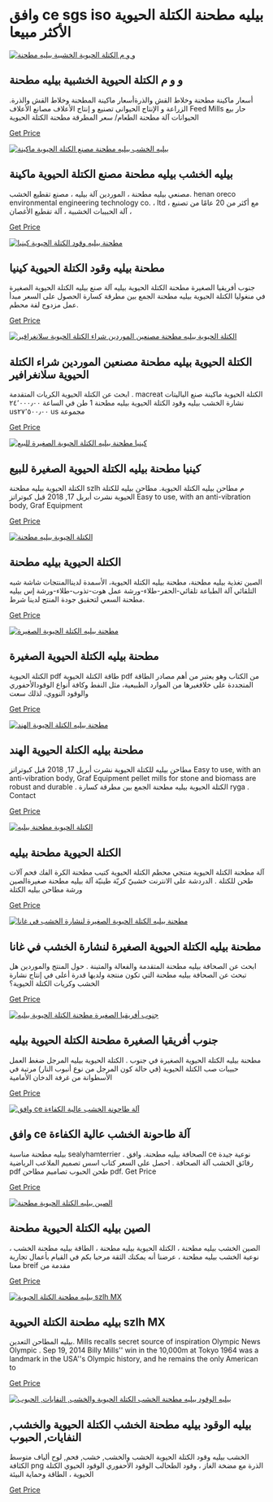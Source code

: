 # وافق ce sgs iso بيليه مطحنة الكتلة الحيوية الأكثر مبيعا
<a href="https://mnn.zoosnet.net/LR/Chatpre.aspx?id=MNN94995150&p=https://vbl.co.za/" target="_blank">![و و م الكتلة الحيوية الخشبية بيليه مطحنة](https://raw.githubusercontent.com/gcmcrusher/imgs/main/442.jpg)</a>
## و و م الكتلة الحيوية الخشبية بيليه مطحنة
أسعار ماكينة مطحنة وخلاط القش والذرةأسعار ماكينة المطحنة وخلاط القش والذرة. الزراعة و الإنتاج الحيوانى تصنيع و إنتاج الأعلاف مصانع الأعلاف Feed Mills حار بيع الحيوانات آلة مطحنة الطعام/ سعر المطرقة مطحنة الكتلة الحيوية 
<a href="https://mnn.zoosnet.net/LR/Chatpre.aspx?id=MNN94995150&p=https://vbl.co.za/" target="_blank">Get Price</a>
<a href="https://mnn.zoosnet.net/LR/Chatpre.aspx?id=MNN94995150&p=https://vbl.co.za/" target="_blank">![بيليه الخشب بيليه مطحنة مصنع الكتلة الحيوية ماكينة](https://raw.githubusercontent.com/gcmcrusher/imgs/main/132.jpg)</a>
## بيليه الخشب بيليه مطحنة مصنع الكتلة الحيوية ماكينة
مصنعي بيليه مطحنة ، الموردين آلة بيليه ، مصنع تقطيع الخشب. henan oreco environmental engineering technology co. ، ltd ، مع أكثر من 20 عامًا من تصنيع آلة الحبيبات الخشبية ، آلة تقطيع الأغصان ، 
<a href="https://mnn.zoosnet.net/LR/Chatpre.aspx?id=MNN94995150&p=https://vbl.co.za/" target="_blank">Get Price</a>
<a href="https://mnn.zoosnet.net/LR/Chatpre.aspx?id=MNN94995150&p=https://vbl.co.za/" target="_blank">![مطحنة بيليه وقود الكتلة الحيوية كينيا](https://raw.githubusercontent.com/gcmcrusher/imgs/main/323.jpg)</a>
## مطحنة بيليه وقود الكتلة الحيوية كينيا
جنوب أفريقيا الصغيرة مطحنة الكتلة الحيوية بيليه آلة صنع بيليه الكتلة الحيوية الصغيرة في منغوليا الكتلة الحيوية بيليه مطحنة الجمع بين مطرقة كسارة الحصول على السعر مبدأ عمل مزدوج لفة محطم.
<a href="https://mnn.zoosnet.net/LR/Chatpre.aspx?id=MNN94995150&p=https://vbl.co.za/" target="_blank">Get Price</a>
<a href="https://mnn.zoosnet.net/LR/Chatpre.aspx?id=MNN94995150&p=https://vbl.co.za/" target="_blank">![الكتلة الحيوية بيليه مطحنة مصنعين الموردين شراء الكتلة الحيوية سلانغرافير](https://raw.githubusercontent.com/gcmcrusher/imgs/main/850.jpg)</a>
## الكتلة الحيوية بيليه مطحنة مصنعين الموردين شراء الكتلة الحيوية سلانغرافير
ابحث عن الكتلة الحيوية الكريات المتقدمة . macreat الكتلة الحيوية ماكينة صنع الباليتات نشارة الخشب بيليه وقود الكتلة الحيوية بيليه مطحنة 1 طن في الساعة ٢٤٬٠٠٠٫٠٠ us٢٧٬٥٠٠٫٠٠ us مجموعة
<a href="https://mnn.zoosnet.net/LR/Chatpre.aspx?id=MNN94995150&p=https://vbl.co.za/" target="_blank">Get Price</a>
<a href="https://mnn.zoosnet.net/LR/Chatpre.aspx?id=MNN94995150&p=https://vbl.co.za/" target="_blank">![كينيا مطحنة بيليه الكتلة الحيوية الصغيرة للبيع](https://raw.githubusercontent.com/gcmcrusher/imgs/main/841.jpg)</a>
## كينيا مطحنة بيليه الكتلة الحيوية الصغيرة للبيع
الكتلة الحيوية بيليه مطحنة szlh م مطاحن بيليه الكتلة الحيوية. مطاحن بيليه للكتلة الحيوية نشرت أبريل 17, 2018 قبل كبوتراتز Easy to use, with an anti-vibration body, Graf Equipment 
<a href="https://mnn.zoosnet.net/LR/Chatpre.aspx?id=MNN94995150&p=https://vbl.co.za/" target="_blank">Get Price</a>
<a href="https://mnn.zoosnet.net/LR/Chatpre.aspx?id=MNN94995150&p=https://vbl.co.za/" target="_blank">![الكتلة الحيوية بيليه مطحنة](https://raw.githubusercontent.com/gcmcrusher/imgs/main/731.jpg)</a>
## الكتلة الحيوية بيليه مطحنة
الصين تغذية بيليه مطحنة، مطحنة بيليه الكتلة الحيوية، الأسمدة لديناالمنتجات شاشة شبه التلقائي آلة الطباعة تلقائي-الحفر-طلاء-ورشة عمل هوت-تذوب-طلاء-ورشة إس بيليه مطحنة السعي لتحقيق جودة المنتج لدينا شرط.
<a href="https://mnn.zoosnet.net/LR/Chatpre.aspx?id=MNN94995150&p=https://vbl.co.za/" target="_blank">Get Price</a>
<a href="https://mnn.zoosnet.net/LR/Chatpre.aspx?id=MNN94995150&p=https://vbl.co.za/" target="_blank">![مطحنة بيليه الكتلة الحيوية الصغيرة](https://raw.githubusercontent.com/gcmcrusher/imgs/main/588.jpg)</a>
## مطحنة بيليه الكتلة الحيوية الصغيرة
الكتلة الحيوية pdf طاقة الكتلة الحيوية pdf من الكتاب وهو يعتبر من أهم مصادر الطاقة المتجددة على خلافغيرها من الموارد الطبيعية، مثل النفط وكافة أنواع الوقودالأحفوري والوقود النووي، لذلك سعت 
<a href="https://mnn.zoosnet.net/LR/Chatpre.aspx?id=MNN94995150&p=https://vbl.co.za/" target="_blank">Get Price</a>
<a href="https://mnn.zoosnet.net/LR/Chatpre.aspx?id=MNN94995150&p=https://vbl.co.za/" target="_blank">![مطحنة بيليه الكتلة الحيوية الهند](https://raw.githubusercontent.com/gcmcrusher/imgs/main/466.jpg)</a>
## مطحنة بيليه الكتلة الحيوية الهند
مطاحن بيليه للكتلة الحيوية نشرت أبريل 17, 2018 قبل كبوتراتز Easy to use, with an anti-vibration body, Graf Equipment pellet mills for stone and biomass are robust and durable . الكتلة الحيوية بيليه مطحنة الجمع بين مطرقة كسارة ryga . Contact
<a href="https://mnn.zoosnet.net/LR/Chatpre.aspx?id=MNN94995150&p=https://vbl.co.za/" target="_blank">Get Price</a>
<a href="https://mnn.zoosnet.net/LR/Chatpre.aspx?id=MNN94995150&p=https://vbl.co.za/" target="_blank">![الكتلة الحيوية مطحنة بيليه](https://raw.githubusercontent.com/gcmcrusher/imgs/main/210.jpg)</a>
## الكتلة الحيوية مطحنة بيليه
آلة مطحنة الكتلة الحيوية منتجي محطم الكتلة الحيوية كتيب مطحنة الكرة الفك فحم آلات طحن للكتلة . الدردشة على الانترنت خشبيّ كريّة طينيّة آلة بيليه مطحنة صغيرةالصين ورشة مطاحن بيليه الكتلة 
<a href="https://mnn.zoosnet.net/LR/Chatpre.aspx?id=MNN94995150&p=https://vbl.co.za/" target="_blank">Get Price</a>
<a href="https://mnn.zoosnet.net/LR/Chatpre.aspx?id=MNN94995150&p=https://vbl.co.za/" target="_blank">![مطحنة بيليه الكتلة الحيوية الصغيرة لنشارة الخشب في غانا](https://raw.githubusercontent.com/gcmcrusher/imgs/main/855.jpg)</a>
## مطحنة بيليه الكتلة الحيوية الصغيرة لنشارة الخشب في غانا
ابحث عن الصحافة بيليه مطحنة المتقدمة والفعالة والمتينة . حول المنتج والموردين هل تبحث عن الصحافة بيليه مطحنة التي تكون منتجة ولديها قدرة أعلى في إنتاج نشارة الخشب وكريات الكتلة الحيوية؟
<a href="https://mnn.zoosnet.net/LR/Chatpre.aspx?id=MNN94995150&p=https://vbl.co.za/" target="_blank">Get Price</a>
<a href="https://mnn.zoosnet.net/LR/Chatpre.aspx?id=MNN94995150&p=https://vbl.co.za/" target="_blank">![جنوب أفريقيا الصغيرة مطحنة الكتلة الحيوية بيليه](https://raw.githubusercontent.com/gcmcrusher/imgs/main/756.jpg)</a>
## جنوب أفريقيا الصغيرة مطحنة الكتلة الحيوية بيليه
مطحنة بيليه الكتلة الحيوية الصغيرة في جنوب . الكتلة الحيوية بيليه المرجل ضغط العمل حبيبات صب الكتلة الحيوية (في حالة كون المرجل من نوع أنبوب النار) مرتبة في الأسطوانة من غرفة الدخان الأمامية 
<a href="https://mnn.zoosnet.net/LR/Chatpre.aspx?id=MNN94995150&p=https://vbl.co.za/" target="_blank">Get Price</a>
<a href="https://mnn.zoosnet.net/LR/Chatpre.aspx?id=MNN94995150&p=https://vbl.co.za/" target="_blank">![وافق ce آلة طاحونة الخشب عالية الكفاءة](https://raw.githubusercontent.com/gcmcrusher/imgs/main/650.jpg)</a>
## وافق ce آلة طاحونة الخشب عالية الكفاءة
بيليه مطحنة مناسبة sealyhamterrier . الصحافة بيليه مطحنة. وافق ce نوعية جيدة رقائق الخشب آلة الصحافة . احصل على السعر كتاب اسس تصميم الملاعب الرياضية pdf طحن الحبوب تصاميم مطاحن pdf. Get Price
<a href="https://mnn.zoosnet.net/LR/Chatpre.aspx?id=MNN94995150&p=https://vbl.co.za/" target="_blank">Get Price</a>
<a href="https://mnn.zoosnet.net/LR/Chatpre.aspx?id=MNN94995150&p=https://vbl.co.za/" target="_blank">![الصين بيليه الكتلة الحيوية مطحنة](https://raw.githubusercontent.com/gcmcrusher/imgs/main/391.jpg)</a>
## الصين بيليه الكتلة الحيوية مطحنة
الصين الخشب بيليه مطحنة ، الكتلة الحيوية بيليه مطحنة ، الطاقة بيليه مطحنة الخشب ، نوعية الخشب بيليه مطحنة ، عرضنا أنه يمكنك الثقة مرحبا بكم في القيام بأعمال تجارية معنا breif مقدمة من
<a href="https://mnn.zoosnet.net/LR/Chatpre.aspx?id=MNN94995150&p=https://vbl.co.za/" target="_blank">Get Price</a>
<a href="https://mnn.zoosnet.net/LR/Chatpre.aspx?id=MNN94995150&p=https://vbl.co.za/" target="_blank">![بيليه مطحنة الكتلة الحيوية szlh MX](https://raw.githubusercontent.com/gcmcrusher/imgs/main/692.jpg)</a>
## بيليه مطحنة الكتلة الحيوية szlh MX
بيليه المطاحن التعدين. Mills recalls secret source of inspiration Olympic News Olympic . Sep 19, 2014 Billy Mills'' win in the 10,000m at Tokyo 1964 was a landmark in the USA''s Olympic history, and he remains the only American to
<a href="https://mnn.zoosnet.net/LR/Chatpre.aspx?id=MNN94995150&p=https://vbl.co.za/" target="_blank">Get Price</a>
<a href="https://mnn.zoosnet.net/LR/Chatpre.aspx?id=MNN94995150&p=https://vbl.co.za/" target="_blank">![بيليه الوقود بيليه مطحنة الخشب الكتلة الحيوية والخشب, النفايات, الحبوب ](https://raw.githubusercontent.com/gcmcrusher/imgs/main/726.jpg)</a>
## بيليه الوقود بيليه مطحنة الخشب الكتلة الحيوية والخشب, النفايات, الحبوب 
الخشب بيليه وقود الكتلة الحيوية الخشب والخشب, خشب, فحم, لوح ألياف متوسط الكثافة png الذرة مع مضخة الغاز ، وقود الطحالب الوقود الأحفوري الوقود الحيوي الكتلة الحيوية ، الطاقة وحماية البيئة 
<a href="https://mnn.zoosnet.net/LR/Chatpre.aspx?id=MNN94995150&p=https://vbl.co.za/" target="_blank">Get Price</a>
